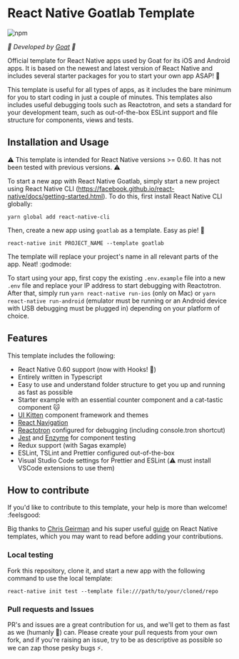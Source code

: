 # React Native Goatlab Template

![npm](https://img.shields.io/npm/v/react-native-template-goatlab?color=success&style=flat-square)

*:goat: Developed by [Goat](https://goatlab.io) :goat:*

Official template for React Native apps used by Goat for its iOS and Android apps. It is based on the newest and latest version of React Native and includes several starter packages for you to start your own app ASAP! :rocket:

This template is useful for all types of apps, as it includes the bare minimum for you to start coding in just a couple of minutes. This templates also includes useful debugging tools such as Reactotron, and sets a standard for your development team, such as out-of-the-box ESLint support and file structure for components, views and tests.

## Installation and Usage

:warning: This template is intended for React Native versions >= 0.60. It has not been tested with previous versions. :warning:

To start a new app with React Native Goatlab, simply start a new project using React Native CLI (https://facebook.github.io/react-native/docs/getting-started.html). To do this, first install React Native CLI globally:

```
yarn global add react-native-cli
```

Then, create a new app using `goatlab` as a template. Easy as pie! :cake:

```
react-native init PROJECT_NAME --template goatlab
```

The template will replace your project's name in all relevant parts of the app. Neat! :godmode:

To start using your app, first copy the existing `.env.example` file into a new `.env` file and replace your IP address to start debugging with Reactotron. After that, simply run `yarn react-native run-ios` (only on Mac) or `yarn react-native run-android` (emulator must be running or an Android device with USB debugging must be plugged in) depending on your platform of choice.

## Features

This template includes the following:

* React Native 0.60 support (now with Hooks! :raised_hands:)
* Entirely written in Typescript
* Easy to use and understand folder structure to get you up and running as fast as possible
* Starter example with an essential counter component and a cat-tastic component :cat:
* [UI Kitten](https://akveo.github.io/react-native-ui-kitten/) component framework and themes
* [React Navigation](https://reactnavigation.org/)
* [Reactotron](https://github.com/infinitered/reactotron) configured for debugging (including console.tron shortcut)
* [Jest](https://jestjs.io/) and [Enzyme](https://airbnb.io/enzyme/) for component testing
* Redux support (with Sagas example)
* ESLint, TSLint and Prettier configured out-of-the-box
* Visual Studio Code settings for Prettier and ESLint (:warning: must install VSCode extensions to use them)

## How to contribute

If you'd like to contribute to this template, your help is more than welcome! :feelsgood:

Big thanks to [Chris Geirman](https://github.com/geirman) and his super useful [guide](https://medium.com/dailyjs/the-1-2-3s-of-react-native-templates-1f5dda037e11) on React Native templates, which you may want to read before adding your contributions.

### Local testing

Fork this repository, clone it, and start a new app with the following command to use the local template:

```
react-native init test --template file:///path/to/your/cloned/repo
```

### Pull requests and Issues

PR's and issues are a great contribution for us, and we'll get to them as fast as we (humanly :robot:) can. Please create your pull requests from your own fork, and if you're raising an issue, try to be as descriptive as possible so we can zap those pesky bugs :zap:.


